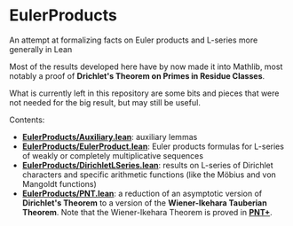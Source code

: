 # EulerProducts

An attempt at formalizing facts on Euler products and L-series more generally in Lean

Most of the results developed here have by now made it into Mathlib, most notably a proof of
**Drichlet's Theorem on Primes in Residue Classes**.

What is currently left in this repository
are some bits and pieces that were not needed for the big result, but may still be useful.

Contents:
* [__EulerProducts/Auxiliary.lean__](EulerProducts/Auxiliary.lean):
  auxiliary lemmas
* [__EulerProducts/EulerProduct.lean__](EulerProducts/EulerProduct.lean):
  Euler products formulas for L-series of weakly or completely multiplicative sequences
* [__EulerProducts/DirichletLSeries.lean__](EulerProducts/DirichletLSeries.lean):
  results on L-series of Dirichlet characters and specific arithmetic functions (like the Möbius and
  von Mangoldt functions)
* [__EulerProducts/PNT.lean__](EulerProducts/PNT.lean):
  a reduction of an asymptotic version of __Dirichlet's Theorem__ to a version of the
  __Wiener-Ikehara Tauberian Theorem__. Note that the Wiener-Ikehara Theorem is proved
  in [__PNT+__](https://github.com/AlexKontorovich/PrimeNumberTheoremAnd?tab=readme-ov-file).
